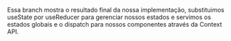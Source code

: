 ﻿Essa branch mostra o resultado final da nossa implementação, substituimos useState por useReducer para gerenciar nossos estados e servimos os estados globais e o dispatch para nossos componentes através da Context API.